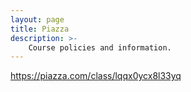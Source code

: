 ```yaml
---
layout: page
title: Piazza
description: >-
    Course policies and information.
---
```


https://piazza.com/class/lqqx0ycx8l33yq
